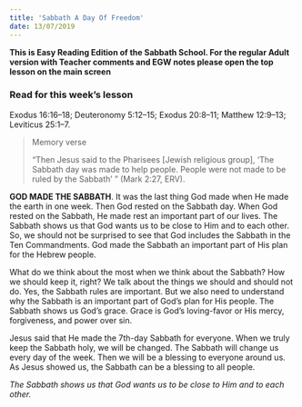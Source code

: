 ```yaml
---
title: 'Sabbath A Day Of Freedom'
date: 13/07/2019
---
```


**This is Easy Reading Edition of the Sabbath School. For the regular Adult version with Teacher comments and EGW notes please open the top lesson on the main screen**

### Read for this week’s lesson
Exodus 16:16–18; Deuteronomy 5:12–15; Exodus 20:8–11; Matthew 12:9–13; Leviticus 25:1–7.

> <p>Memory verse</p>
> “Then Jesus said to the Pharisees [Jewish religious group], ‘The Sabbath day was made to help people. People were not made to be ruled by the Sabbath’ ” (Mark 2:27, ERV).

**GOD MADE THE SABBATH**. It was the last thing God made when He made the earth in one week. Then God rested on the Sabbath day. When God rested on the Sabbath, He made rest an important part of our lives. The Sabbath shows us that God wants us to be close to Him and to each other. So, we should not be surprised to see that God includes the Sabbath in the Ten Commandments. God made the Sabbath an important part of His plan for the Hebrew people.

What do we think about the most when we think about the Sabbath? How we should keep it, right? We talk about the things we should and should not do. Yes, the Sabbath rules are important. But we also need to understand why the Sabbath is an important part of God’s plan for His people. The Sabbath shows us God’s grace. Grace is God’s loving-favor or His mercy, forgiveness, and power over sin.

Jesus said that He made the 7th-day Sabbath for everyone. When we truly keep the Sabbath holy, we will be changed. The Sabbath will change us every day of the week. Then we will be a blessing to everyone around us. As Jesus showed us, the Sabbath can be a blessing to all people. 

_The Sabbath shows us that God wants us to be close to Him and to each other._